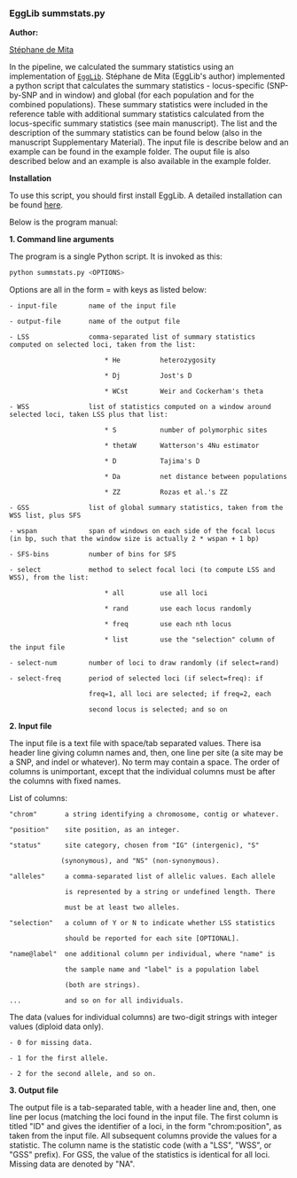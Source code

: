 [//]: # (Hello,)

[//]: # (I'm done with a complete version of the summstats.py script. As we discussed, it takes an input file in the format of the "example.txt" file attached,)
[//]: # (and generates, based on option values, an output file in the format of the "test.txt" file attached. I attached the current version of the source file) 
[//]: # (also - the program is complete with this single file.)

[//]: # (But it will be more interesting to test it with a more serious input file. Where are you with SLiM?)

[//]: # (To use it, you need EggLib version 3.0.0b18 because I've especially added a feature to make it easier to compute the SFS. It will be online soon.)

### **EggLib summstats.py**

**Author:** 

[Stéphane de Mita](https://mycor.nancy.inra.fr/IAM/?page_id=738)

In the pipeline, we calculated the summary statistics using an implementation of  [`EggLib`](https://egglib.org). Stéphane de Mita (EggLib's author) implemented a python script that calculates the summary statistics - locus-specific (SNP-by-SNP and in window) and global (for each population and for the combined populations). These summary statistics were included in the reference table with additional summary statistics calculated from the locus-specific summary statistics (see main manuscript).  The list and the description of the summary statistics can be found below (also in the manuscript Supplementary Material). The input file is describe below and an example can be found in the example folder. The ouput file is also described below and an example is also available in the example folder.

**Installation**

To use this script, you should first  install EggLib. A detailed installation can be found [here](https://egglib.org/install.html).

Below is the program manual:

**1. Command line arguments**

The program is a single Python script. It is invoked as this:

```bash
python summstats.py <OPTIONS>
```

Options are all in the form <KEY>=<VALUE> with keys as listed below:

    - input-file        name of the input file

    - output-file       name of the output file

    - LSS               comma-separated list of summary statistics computed on selected loci, taken from the list:

                            * He          heterozygosity

                            * Dj          Jost's D

                            * WCst        Weir and Cockerham's theta

    - WSS               list of statistics computed on a window around selected loci, taken LSS plus that list:

                            * S           number of polymorphic sites

                            * thetaW      Watterson's 4Nu estimator

                            * D           Tajima's D

                            * Da          net distance between populations

                            * ZZ          Rozas et al.'s ZZ

    - GSS               list of global summary statistics, taken from the WSS list, plus SFS

    - wspan             span of windows on each side of the focal locus (in bp, such that the window size is actually 2 * wspan + 1 bp)

    - SFS-bins          number of bins for SFS

    - select            method to select focal loci (to compute LSS and WSS), from the list:

                            * all         use all loci

                            * rand        use each locus randomly

                            * freq        use each nth locus

                            * list        use the "selection" column of the input file

    - select-num        number of loci to draw randomly (if select=rand)

    - select-freq       period of selected loci (if select=freq): if

                        freq=1, all loci are selected; if freq=2, each

                        second locus is selected; and so on


**2. Input file**

The input file is a text file with space/tab separated values. There isa header line 
giving column names and, then, one line per site (a site may be a SNP, and indel or 
whatever). No term may contain a space. The order of columns is unimportant, except that 
the individual columns must be after the columns with fixed names.

List of columns:

    "chrom"       a string identifying a chromosome, contig or whatever.
    
    "position"    site position, as an integer.

    "status"      site category, chosen from "IG" (intergenic), "S"

                 (synonymous), and "NS" (non-synonymous).

    "alleles"     a comma-separated list of allelic values. Each allele

                  is represented by a string or undefined length. There

                  must be at least two alleles.

    "selection"   a column of Y or N to indicate whether LSS statistics

                  should be reported for each site [OPTIONAL].

    "name@label"  one additional column per individual, where "name" is

                  the sample name and "label" is a population label

                  (both are strings).

    ...           and so on for all individuals.


The data (values for individual columns) are two-digit strings with integer values 
(diploid data only).

    - 0 for missing data.

    - 1 for the first allele.

    - 2 for the second allele, and so on.

**3. Output file**

The output file is a tab-separated table, with a header line and, then, one line per 
locus (matching the loci found in the input file. The first column is titled "ID" and 
gives the identifier of a loci, in the form "chrom:position", as taken from the input 
file. All subsequent columns provide the values for a statistic. The column name is 
the statistic code (with a "LSS", "WSS", or "GSS" prefix). For GSS, the value of the 
statistics is identical for all loci. Missing data are denoted by "NA".
